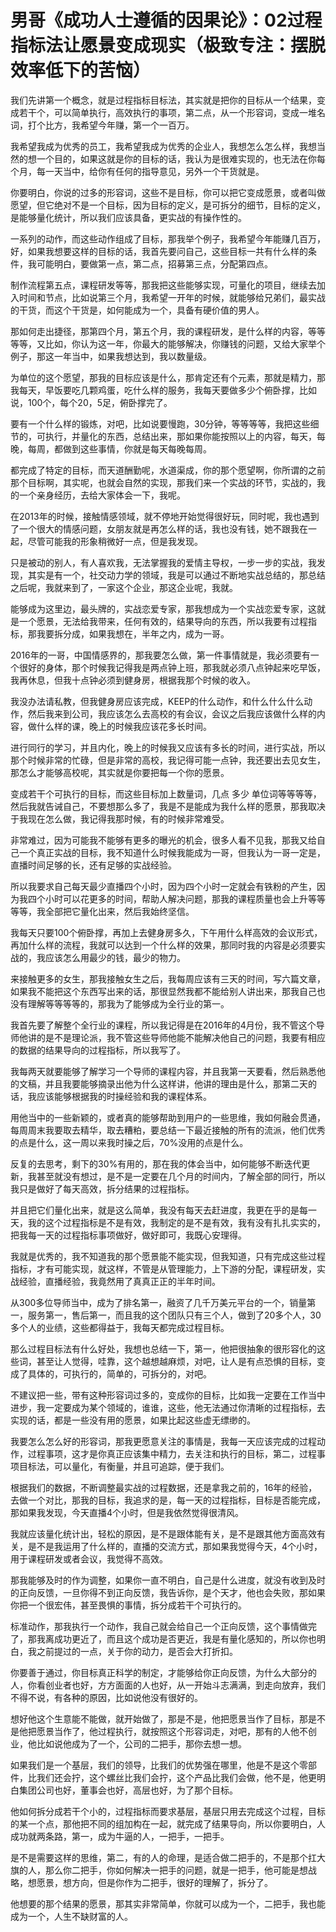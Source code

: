 # 男哥《成功人士遵循的因果论》：02过程指标法让愿景变成现实（极致专注：摆脱效率低下的苦恼）

我们先讲第一个概念，就是过程指标目标法，其实就是把你的目标从一个结果，变成若干个，可以简单执行，高效执行的事项，第二点，从一个形容词，变成一堆名词，打个比方，我希望今年赚，第一个一百万。

我希望我成为优秀的员工，我希望我成为优秀的企业人，我想怎么怎么样，我想当然的想一个目的，如果这就是你的目标的话，我认为是很难实现的，也无法在你每个月，每一天当中，给你有任何的指导意见，另外一个干货就是。

你要明白，你说的过多的形容词，这些不是目标，你可以把它变成愿景，或者叫做愿望，但它绝对不是一个目标，因为目标的定义，是可拆分的细节，目标的定义，是能够量化统计，所以我们应该具备，更实战的有操作性的。

一系列的动作，而这些动作组成了目标，那我举个例子，我希望今年能赚几百万，好，如果我想要这样的目标的话，我首先要问自己，这些目标一共有什么样的条件，我可能明白，要做第一点，第二点，招募第三点，分配第四点。

制作流程第五点，课程研发等等，那我把这些能够实现，可量化的项目，继续去加入时间和节点，比如说第三个月，我希望一开年的时候，就能够给兄弟们，最实战的干货，而这个干货是，如何能成为一个，具备有硬价值的男人。

那如何走出捷径，那第四个月，第五个月，我的课程研发，是什么样的内容，等等等等，又比如，你认为这一年，你最大的能够解决，你赚钱的问题，又给大家举个例子，那这一年当中，如果我想达到，我以数量级。

为单位的这个愿望，那我的目标应该是什么，那肯定还有个元素，那就是精力，那我每天，早饭要吃几颗鸡蛋，吃什么样的服务，我每天要做多少个俯卧撑，比如说，100个，每个20，5足，俯卧撑完了。

要有一个什么样的锻炼，对吧，比如说要慢跑，30分钟，等等等等，我把这些细节的，可执行，并量化的东西，总结出来，那如果你能按照以上的内容，每天，每晚，每周，都做到这些事情，你就是每天每晚每周。

都完成了特定的目标，而天道酬勤呢，水道渠成，你的那个愿望啊，你所谓的之前那个目标啊，其实呢，也就会自然的实现，那我们来一个实战的环节，实战的，我的一个亲身经历，去给大家体会一下，我呢。

在2013年的时候，接触情感领域，就不停地开始觉得很好玩，同时呢，我也遇到了一个很大的情感问题，女朋友就是再怎么样的话，我也没有钱，她不跟我在一起，尽管可能我的形象稍微好一点，但是我发现。

只是被动的别人，有人喜欢我，无法掌握我的爱情主导权，一步一步的实战，我发现，其实是有一个，社交动力学的领域，我是可以通过不断地实战总结的，那总结之后呢，我就来到了，一家这个企业，那这企业呢，我就。

能够成为这里边，最头牌的，实战恋爱专家，那我想成为一个实战恋爱专家，这就是一个愿景，无法给我带来，任何有效的，结果导向的东西，所以我要有过程指标，那我要拆分成，如果我想在，半年之内，成为一哥。

2016年的一哥，中国情感界的，那我要怎么做，第一件事情就是，我必须要有一个很好的身体，那个时候我记得我是两点钟上班，那我就必须八点钟起来吃早饭，我再休息，但我十点钟必须到健身房，根据我那个时候的收入。

我没办法请私教，但我健身房应该完成，KEEP的什么动作，和什么什么什么动作，然后我来到公司，我应该怎么去高校的有会议，会议之后我应该做什么样的内容，做什么样的课，晚上的时候我应该花多长时间。

进行同行的学习，并且内化，晚上的时候我又应该有多长的时间，进行实战，所以那个时候非常的忙碌，但是非常的高校，我记得可能一点钟，我还要出去见女生，那怎么才能够高校呢，其实就是你要把每一个你的愿景。

变成若干个可执行的目标，而这些目标加上数量词，几点 多少 单位词等等等等，然后我就告诫自己，不要想那么多了，我是不是能成为我什么样的愿景，那我取决于我现在怎么做，我记得我那时候，有的时候非常难受。

非常难过，因为可能我不能够有更多的曝光的机会，很多人看不见我，那我又给自己一个真正实战的目标，我不知道什么时候我能成为一哥，但我认为一哥一定是，直播时间足够的长，还有足够的实战经验。

所以我要求自己每天最少直播四个小时，因为四个小时一定就会有铁粉的产生，因为我四个小时可以花更多的时间，帮助人解决问题，那我的课程质量也会上升等等等等，我全部把它量化出来，然后我始终坚信。

我每天只要100个俯卧撑，再加上去健身房多久，下午用什么样高效的会议形式，再加什么样的流程，我就可以达到一个什么样的效果，那同时我的内容是必须要实战的，我应该怎么用最少的钱，最少的物力。

来接触更多的女生，那我接触女生之后，我每周应该有三天的时间，写六篇文章，如果我不能把这个东西写出来的话，那很显然我都不能给别人讲出来，那我自己也没有理解等等等等的，那我为了能够成为全行业的第一。

我首先要了解整个全行业的课程，所以我记得是在2016年的4月份，我不管这个导师他讲的是不是理论派，我不管这些导师他能不能解决他自己的问题，我要有相应的数据的结果导向的过程指标，所以我写了。

我每两天就要能够了解学习一个导师的课程内容，并且我第一天要看，然后熟悉他的文稿，并且我要能够摘录出他为什么这样讲，他讲的理由是什么，那第二天的话，我应该能够根据我的时操经验和我的课程体系。

用他当中的一些新颖的，或者真的能够帮助到用户的一些思维，我如何融会贯通，每周周末我要取去精华，取去糟粕，要总结一下最近接触的所有的流派，他们优秀的点是什么，这一周以来我时操之后，70%没用的点是什么。

反复的去思考，剩下的30%有用的，那在我的体会当中，如何能够不断迭代更新，我甚至就没有想过，是不是一定要在几个月的时间内，了解全部的同行，所以我只是做好了每天高效，拆分结果的过程指标。

并且把它们量化出来，就是这么简单，我没有每天去赶进度，我更在乎的是每一天，我的这个过程指标是不是有效，我制定的是不是有效，我有没有扎扎实实的，把我每一天的过程指标事项做好，做好即可，我既心安理得。

我就是优秀的，我不知道我的那个愿景能不能实现，但我知道，只有完成这些过程指标，才有可能实现，就这样，不管是从管理能力，上下游的分配，课程研发，实战经验，直播经验，我竟然用了真真正正的半年时间。

从300多位导师当中，成为了排名第一，融资了几千万美元平台的一个，销量第一，服务第一，售后第一，而且我的这个团队只有三个人，做到了20多个人，30多个人的业绩，这些都得益于，我每天都完成过程目标。

那么过程目标法有什么好处，我想也总结一下，第一，他把很抽象的很形容化的这些词，甚至让人觉得，哇靠，这个越想越麻烦，对吧，让人是有点恐惧的目标，变成了具体的，可执行的，简单的，可拆分的，对吧。

不建议把一些，带有这种形容词过多的，变成你的目标，比如我一定要在工作当中进步，我一定要成为某个领域的，谁谁，这些，他无法通过你清晰的过程指标，去实现的话，都是一些没有用的愿景，如果比起这些虚无缥缈的。

我要怎么怎么好的形容词，那我更愿意关注的事情是，我每一天应该完成的过程动作，过程事项，这才是你真正应该集中精力，去关注和执行的目标，第二，过程事项目标法，可以量化，有衡量，并且可追踪，便于我们。

根据我们的数据，不断调整最实战的过程数据，还是拿我之前的，16年的经验，去做一个对比，那我的目标，我追求的是，每一天的过程指标，目标是否能完成，那如果我发现，今天直播4个小时，但是我依然觉得很清风。

我就应该量化统计出，轻松的原因，是不是跟体能有关，是不是跟其他方面高效有关，是不是我运用了什么样的，直播的交流方式，那如果我觉得今天，4个小时，用于课程研发或者会议，我觉得不高效。

那我能够及时的作为调整，如果你一直不明白，自己是什么进度，就没有收到及时的正向反馈，一旦你得不到正向反馈，我告诉你，是个天才，他也会失败，那如果你把一个很宏伟，甚至畏惧的事情，拆分成若干个可执行的。

标准动作，那我执行一个动作，我自己就会给自己一个正向反馈，这个事情做完了，那我离成功更近了，而且这个成功是否更近，我是有量化感知的，所以你也明白，我之前提过的一点，关于你的动力，是否会大打折扣。

你要善于通过，你目标真正科学的制定，才能够给你正向反馈，为什么大部分的人，你看创业者也好，方方面面的人也好，从一开始斗志满满，到走向放弃，我们不得不说，有各种的原因，比如说他没有很好的。

想好他这个生意能不能做，就开始做了，那是不是，他把愿景当作了目标，那是不是他把愿景当作了，他过程执行，就按照这个形容词走，对吧，那有的人他不创业，他比如说他成为了一个，公司的二把手，那你去想一想。

如果我们是一个基层，我们的领导，比我们的优势强在哪里，他是不是这个零部件，比我们还会拧，这个螺丝比我们会拧，这个产品比我们会做，他不是，他更明白集团公司也好，董事会也好，高层也好，为了那个目标。

他如何拆分成若干个小的，过程指标而要求基层，基层只用去完成这个过程，目标的某一个点，那他把不同的组加构在一起，就完成了结果导向，所以你要明白，人成功就两条路，第一，成为牛逼的人，一把手，一把手。

是不是需要这样的思维，第二，有的人的命理，是适合做二把手的，不是那个扛大旗的人，那么你二把手，你如何解决一把手的问题，就是一把手，他可能是想战略，想愿景，想方向，但是你作为二把手，很好的理解了，拆分了。

他想要的那个结果的愿景，那其实非常简单，你就可以成为一个，二把手，我也能成为一个，人生不缺财富的人。